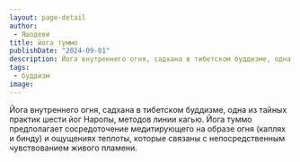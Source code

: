 ```yaml
---
layout: page-detail
author:
 - Яшодеви
title: йога туммо
publishDate: "2024-09-01"
description: Йога внутреннего огня, садхана в тибетском буддизме, одна из тайных практик шести йог Наропы, методов линии кагью. Йога туммо предполагает сосредоточение медитирующего на образе огня (каплях и бинду) и ощущениях теплоты, которые связаны с непосредственным чувствованием живого пламени.
tags:
 - буддизм
image: 
---
```


Йога внутреннего огня, садхана в тибетском буддизме, одна из тайных практик шести йог Наропы, методов линии кагью. Йога туммо предполагает сосредоточение медитирующего на образе огня (каплях и бинду) и ощущениях теплоты, которые связаны с непосредственным чувствованием живого пламени.

